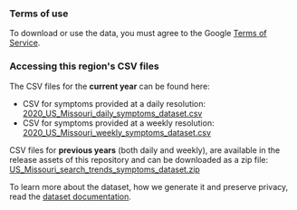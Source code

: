 ### Terms of use
To download or use the data, you must agree to the Google [Terms of Service](https://policies.google.com/terms).

### Accessing this region's CSV files
The CSV files for the **current year** can be found here:
- CSV for symptoms provided at a daily resolution: [2020_US_Missouri_daily_symptoms_dataset.csv](2020_US_Missouri_daily_symptoms_dataset.csv)
- CSV for symptoms provided at a weekly resolution: [2020_US_Missouri_weekly_symptoms_dataset.csv](2020_US_Missouri_weekly_symptoms_dataset.csv)

CSV files for **previous years** (both daily and weekly), are available in the release assets of this repository and can be downloaded as a zip file: [US_Missouri_search_trends_symptoms_dataset.zip](https://github.com/google-research/open-covid-19-data/releases/download/v0.0.2/US_Missouri_search_trends_symptoms_dataset.zip)

To learn more about the dataset, how we generate it and preserve privacy, read the [dataset documentation](../../../../README.md).